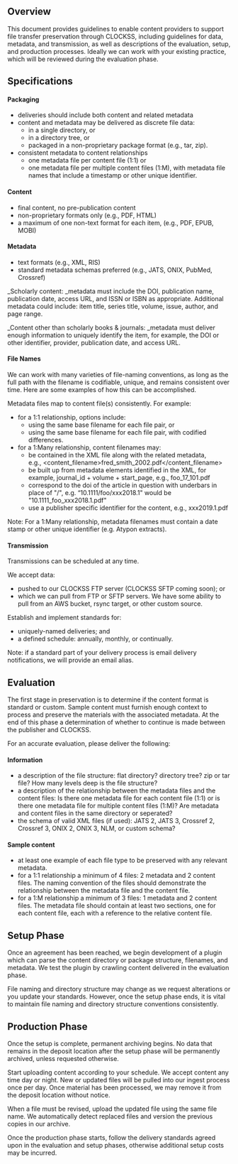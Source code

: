 

## Overview

This document provides guidelines to enable content providers to support file transfer preservation through CLOCKSS, including guidelines for data, metadata, and transmission, as well as descriptions of the evaluation, setup, and production processes. Ideally we can work with your existing practice, which will be reviewed during the evaluation phase.


## Specifications


#### Packaging



*   deliveries should include both content and related metadata
*   content and metadata may be delivered as discrete file data: 
    *   in a single directory, or
    *   in a directory tree, or
    *   packaged in a non-proprietary package format (e.g., tar, zip). 
*   consistent metadata to content relationships
    *   one metadata file per content file (1:1) or 
    *   one metadata file per multiple content files (1:M), with metadata file names that include a timestamp or other unique identifier.


#### Content



*   final content, no pre-publication content
*   non-proprietary formats only (e.g., PDF, HTML)
*   a maximum of one non-text format for each item, (e.g., PDF, EPUB, MOBI)


#### Metadata



*   text formats (e.g., XML, RIS)
*   standard metadata schemas preferred (e.g., JATS, ONIX, PubMed, Crossref)

_Scholarly content: _metadata must include the DOI, publication name, publication date, access URL, and ISSN or ISBN as appropriate. Additional metadata could include: item title, series title, volume, issue, author, and page range. 

_Content other than scholarly books & journals: _metadata must deliver enough information to uniquely identify the item, for example, the DOI or other identifier, provider, publication date, and access URL.


#### File Names

We can work with many varieties of file-naming conventions, as long as the full path with the filename is codifiable, unique, and remains consistent over time. Here are some examples of how this can be accomplished.

Metadata files map to content file(s) consistently. For example:



*   for a 1:1 relationship, options include: 
    *   using the same base filename for each file pair, or
    *   using the same base filename for each file pair, with codified differences.
*   for a 1:Many relationship, content filenames may:
    *   be contained in the XML file along with the related metadata,  \
e.g., <content_filename>fred_smith_2002.pdf</content_filename>
    *   be built up from metadata elements identified in the XML, for example, journal_id + volume + start_page, e.g., foo_17_101.pdf
    *   correspond to the doi of the article in question with underbars in place of "/", e.g. “10.1111/foo/xxx2018.1" would be "10.1111_foo_xxx2018.1.pdf"
    *   use a publisher specific identifier for the content, e.g., xxx2019.1.pdf

Note: For a 1:Many relationship, metadata filenames must contain a date stamp or other unique identifier (e.g. Atypon extracts).


#### Transmission

Transmissions can be scheduled at any time. 

We accept data:



*   pushed to our CLOCKSS FTP server (CLOCKSS SFTP coming soon); or 
*   which we can pull from FTP or SFTP servers. We have some ability to pull from an AWS bucket, rsync target, or other custom source.

Establish and implement standards for: 



*   uniquely-named deliveries; and 
*   a defined schedule: annually, monthly, or continually.

Note: if a standard part of your delivery process is email delivery notifications, we will provide an email alias.


## Evaluation

The first stage in preservation is to determine if the content format is standard or custom. Sample content must furnish enough context to process and preserve the materials with the associated metadata. At the end of this phase a determination of whether to continue is made between the publisher and CLOCKSS.

For an accurate evaluation, please deliver the following:


#### Information



*   a description of the file structure: flat directory? directory tree? zip or tar file? How many levels deep is the file structure?
*   a description of the relationship between the metadata files and the content files: Is there one metadata file for each content file (1:1) or is there one metadata file for multiple content files (1:M)? Are metadata and content files in the same directory or seperated?
*   the schema of valid XML files (if used): JATS 2, JATS 3, Crossref 2, Crossref 3, ONIX 2, ONIX 3, NLM, or custom schema?


#### Sample content



*   at least one example of each file type to be preserved with any relevant metadata.
*   for a 1:1 relationship a minimum of 4 files: 2 metadata and 2 content files. The naming convention of the files should demonstrate the relationship between the metadata file and the content file.
*   for a 1:M relationship a minimum of 3 files: 1 metadata and 2 content files. The metadata file should contain at least two sections, one for each content file, each with a reference to the relative content file. 


## Setup Phase

Once an agreement has been reached, we begin development of a plugin which can parse the content directory or package structure, filenames, and metadata. We test the plugin by crawling content delivered in the evaluation phase. 

File naming and directory structure may change as we request alterations or you update your standards. However, once the setup phase ends, it is vital to maintain file naming and directory structure conventions consistently.


## Production Phase

Once the setup is complete, permanent archiving begins. No data that remains in the deposit location after the setup phase will be permanently archived, unless requested otherwise. 

Start uploading content according to your schedule. We accept content any time day or night. New or updated files will be pulled into our ingest process once per day. Once material has been processed, we may remove it from the deposit location without notice.

When a file must be revised, upload the updated file using the same file name. We automatically detect replaced files and version the previous copies in our archive.

Once the production phase starts, follow the delivery standards agreed upon in the evaluation and setup phases, otherwise additional setup costs may be incurred.


